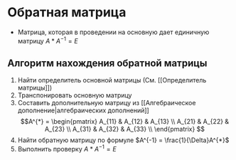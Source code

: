 # Обратная матрица
- Матрица, которая в проведении на основную дает единичную матрицу
$A*A^{-1} = E$

## Алгоритм нахождения обратной матрицы
1. Найти определитель основной матрицы (См. [[Определитель матрицы]])
2. Транспонировать основную матрицу
3. Составить дополнительную матрицу из [[Алгебраическое дополнение|алгебраических дополнений]]
$$A^{*} = \begin{pmatrix}
A_{11} & A_{12} & A_{13} \\
A_{21} & A_{22} & A_{23} \\
A_{31} & A_{32} & A_{33} \\
\end{pmatrix}
$$
4. Найти обратную матрицу по формуле $A^{-1} = \frac{1}{\Delta}A^{*}$
5. Выполнить проверку $A*A^{-1} = E$